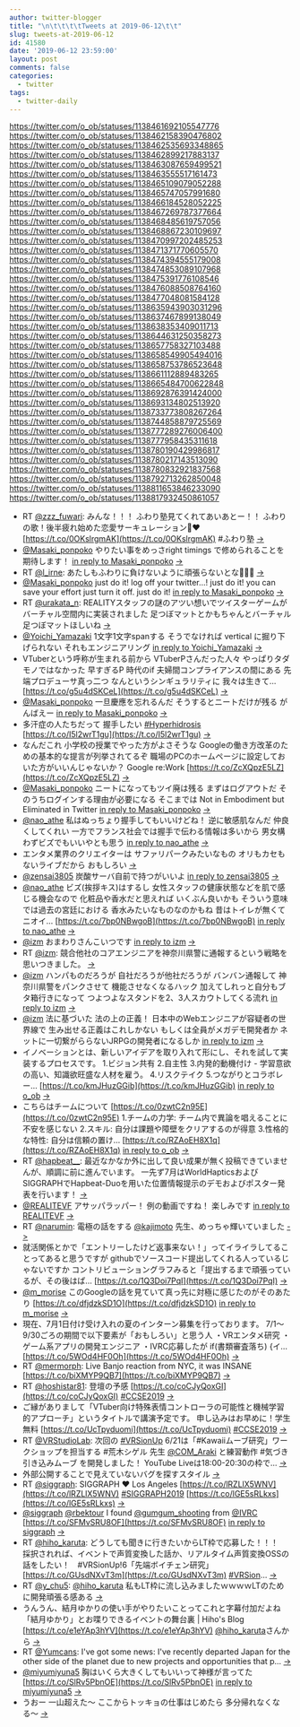 ```yaml
---
author: twitter-blogger
title: "\n\t\t\t\tTweets at 2019-06-12\t\t"
slug: tweets-at-2019-06-12
id: 41580
date: '2019-06-12 23:59:00'
layout: post
comments: false
categories:
  - twitter
tags:
  - twitter-daily
---
```


https://twitter.com/o_ob/statuses/1138461692105547776 https://twitter.com/o_ob/statuses/1138462158390476802 https://twitter.com/o_ob/statuses/1138462535693348865 https://twitter.com/o_ob/statuses/1138462899217883137 https://twitter.com/o_ob/statuses/1138463087659499521 https://twitter.com/o_ob/statuses/1138463555517161473 https://twitter.com/o_ob/statuses/1138465109079052288 https://twitter.com/o_ob/statuses/1138465747057991680 https://twitter.com/o_ob/statuses/1138466184528052225 https://twitter.com/o_ob/statuses/1138467269787377664 https://twitter.com/o_ob/statuses/1138468485619757056 https://twitter.com/o_ob/statuses/1138468867230109697 https://twitter.com/o_ob/statuses/1138470997202485253 https://twitter.com/o_ob/statuses/1138471371770605570 https://twitter.com/o_ob/statuses/1138474394555179008 https://twitter.com/o_ob/statuses/1138474853089107968 https://twitter.com/o_ob/statuses/1138475391776108546 https://twitter.com/o_ob/statuses/1138476088508764160 https://twitter.com/o_ob/statuses/1138477048081584128 https://twitter.com/o_ob/statuses/1138635943903031296 https://twitter.com/o_ob/statuses/1138637467899138049 https://twitter.com/o_ob/statuses/1138638353409011713 https://twitter.com/o_ob/statuses/1138644631250358273 https://twitter.com/o_ob/statuses/1138657758327103488 https://twitter.com/o_ob/statuses/1138658549905494016 https://twitter.com/o_ob/statuses/1138658753786523648 https://twitter.com/o_ob/statuses/1138661112889483265 https://twitter.com/o_ob/statuses/1138665484700622848 https://twitter.com/o_ob/statuses/1138692876391424000 https://twitter.com/o_ob/statuses/1138693134802513920 https://twitter.com/o_ob/statuses/1138733773808267264 https://twitter.com/o_ob/statuses/1138744858879725569 https://twitter.com/o_ob/statuses/1138777289276006400 https://twitter.com/o_ob/statuses/1138777958435311618 https://twitter.com/o_ob/statuses/1138780190429986817 https://twitter.com/o_ob/statuses/1138780217143513090 https://twitter.com/o_ob/statuses/1138780832921837568 https://twitter.com/o_ob/statuses/1138792713262850048 https://twitter.com/o_ob/statuses/1138811653846233090 https://twitter.com/o_ob/statuses/1138817932450861057  

*   RT [@zzz_fuwari](https://twitter.com/zzz_fuwari): みんな！！！ ふわり塾見てくれてあいあとー！！ ふわりの歌！後半疲れ始めた恋愛サーキュレーション🤟❤ [https://t.co/0OKslrgmAK](https://t.co/0OKslrgmAK) #ふわり塾 [->](https://twitter.com/o_ob/statuses/1138461692105547776)
*   [@Masaki_ponpoko](https://twitter.com/Masaki_ponpoko) やりたい事をめっさright timings で修められることを期待します！ [in reply to Masaki_ponpoko](https://twitter.com/Masaki_ponpoko/statuses/1138458083003379712) [->](https://twitter.com/o_ob/statuses/1138462158390476802)
*   RT [@l_irne](https://twitter.com/l_irne): あたしもふわりに負けないように頑張らないとな💪🔥✨ [->](https://twitter.com/o_ob/statuses/1138462535693348865)
*   [@Masaki_ponpoko](https://twitter.com/Masaki_ponpoko) just do it! log off your twitter...! just do it! you can save your effort just turn it off. just do it! [in reply to Masaki_ponpoko](https://twitter.com/Masaki_ponpoko/statuses/1138462600075722752) [->](https://twitter.com/o_ob/statuses/1138462899217883137)
*   RT [@urakata_n](https://twitter.com/urakata_n): REALITYスタッフの謎のアツい想いでツイスターゲームがバーチャル空間内に実装されました 足つぼマットとかもちゃんとバーチャル足つぼマットほしいね [->](https://twitter.com/o_ob/statuses/1138463087659499521)
*   [@Yoichi_Yamazaki](https://twitter.com/Yoichi_Yamazaki) 1文字1文字spanする そうでなければ vertical に掘り下げられない それもエンジニアリング [in reply to Yoichi_Yamazaki](https://twitter.com/Yoichi_Yamazaki/statuses/1138441775872221184) [->](https://twitter.com/o_ob/statuses/1138463555517161473)
*   VTuberという呼称が生まれる前から VTuberPさんだった人々 やっぱりタダモノではなかった 早すぎるP 時代のif 夫婦間コンプライアンスの間にある 先端プロデューサ真っ二つ なんというシンギュラリティに 我々は生きて… [https://t.co/g5u4dSKCeL](https://t.co/g5u4dSKCeL) [->](https://twitter.com/o_ob/statuses/1138465109079052288)
*   [@Masaki_ponpoko](https://twitter.com/Masaki_ponpoko) 一旦慶應を忘れるんだ そうするとニートだけが残る がんばえー [in reply to Masaki_ponpoko](https://twitter.com/Masaki_ponpoko/statuses/1138462992452816896) [->](https://twitter.com/o_ob/statuses/1138465747057991680)
*   多汗症の人たちだって 握手したい [#Hyperhidrosis](https://twitter.com/search?q=%23Hyperhidrosis&src=hash) [https://t.co/I5l2wrT1gu](https://t.co/I5l2wrT1gu) [->](https://twitter.com/o_ob/statuses/1138466184528052225)
*   なんだこれ 小学校の授業でやった方がよさそうな Googleの働き方改革のための基本的な提言が列挙されてるぞ 職場のPCのホームページに設定しておいた方がいいんじゃないか？ Google re:Work [https://t.co/ZcXQpzE5LZ](https://t.co/ZcXQpzE5LZ) [->](https://twitter.com/o_ob/statuses/1138467269787377664)
*   [@Masaki_ponpoko](https://twitter.com/Masaki_ponpoko) ニートになってもツイ廃は残る まずはログアウトだ そのうちログインする理由が必要になる そこまでは Not in Embodiment but Eliminated in Twitter [in reply to Masaki_ponpoko](https://twitter.com/Masaki_ponpoko/statuses/1138467729218908162) [->](https://twitter.com/o_ob/statuses/1138468485619757056)
*   [@nao_athe](https://twitter.com/nao_athe) 私はぬっちょり握手してもいいけどね！ 逆に敏感肌なんだ 仲良くしてくれい 一方でフランス社会では握手で伝わる情報は多いから 男女構わずビズでもいいやとも思う [in reply to nao_athe](https://twitter.com/nao_athe/statuses/1138467558246494216) [->](https://twitter.com/o_ob/statuses/1138468867230109697)
*   エンタメ業界のクリエイターは サファリパークみたいなもの オリもカセもないライブだから おもしろい [->](https://twitter.com/o_ob/statuses/1138470997202485253)
*   [@zensai3805](https://twitter.com/zensai3805) 炭酸サーバ自前で持つがいいよ [in reply to zensai3805](https://twitter.com/zensai3805/statuses/1138470918139916288) [->](https://twitter.com/o_ob/statuses/1138471371770605570)
*   [@nao_athe](https://twitter.com/nao_athe) ビズ(挨拶キス)はするし 女性スタッフの健康状態などを肌で感じる機会なので 化粧品や香水だと思えれば いくぶん良いかも そういう意味では過去の宮廷における 香水みたいなものなのかもね 昔はトイレが無くてニオイ… [https://t.co/7bp0NBwgoB](https://t.co/7bp0NBwgoB) [in reply to nao_athe](https://twitter.com/nao_athe/statuses/1138472057090523136) [->](https://twitter.com/o_ob/statuses/1138474394555179008)
*   [@izm](https://twitter.com/izm) おまわりさんこいつです [in reply to izm](https://twitter.com/izm/statuses/1138383568562900992) [->](https://twitter.com/o_ob/statuses/1138474853089107968)
*   RT [@izm](https://twitter.com/izm): 競合他社のコアエンジニアを神奈川県警に通報するという戦略を思いつきました。 [->](https://twitter.com/o_ob/statuses/1138475391776108546)
*   [@izm](https://twitter.com/izm) ハンパものだろうが 自社だろうが他社だろうが バンバン通報して 神奈川県警をパンクさせて 機能させなくなるハック 加えてしれっと自分もブタ箱行きになって つよつよなスタンドを2、3人スカウトしてくる流れ [in reply to izm](https://twitter.com/izm/statuses/1138475223940911104) [->](https://twitter.com/o_ob/statuses/1138476088508764160)
*   [@izm](https://twitter.com/izm) 法に基づいた 法の上の正義！ 日本中のWebエンジニアが容疑者の世界線で 生み出せる正義はこれしかない もしくは全員がメガデモ開発者か ネットに一切繋がららないJRPGの開発者になるしか [in reply to izm](https://twitter.com/izm/statuses/1138476350782803974) [->](https://twitter.com/o_ob/statuses/1138477048081584128)
*   イノベーションとは、新しいアイデアを取り入れて形にし、それを試して実装するプロセスです。 1.ビジョン共有 2.自主性 3.内発的動機付け - 学習意欲の高い、知識欲旺盛な人材を雇う。 4.リスクテイク 5.つながりとコラボレー… [https://t.co/kmJHuzGGib](https://t.co/kmJHuzGGib) [in reply to o_ob](https://twitter.com/o_ob/statuses/1138467269787377664) [->](https://twitter.com/o_ob/statuses/1138635943903031296)
*   こちらはチームについて [https://t.co/0zwtC2n95E](https://t.co/0zwtC2n95E) 1.チームの力学: チーム内で異論を唱えることに不安を感じない 2.スキル: 自分は課題や障壁をクリアするのが得意 3.性格的な特性: 自分は信頼の置け… [https://t.co/RZAoEH8X1q](https://t.co/RZAoEH8X1q) [in reply to o_ob](https://twitter.com/o_ob/statuses/1138635943903031296) [->](https://twitter.com/o_ob/statuses/1138637467899138049)
*   RT [@hapbeat__](https://twitter.com/hapbeat__): 最近なかなか外に出して良い成果が無く投稿できていませんが、順調に前に進んでいます。 一先ず7月はWorldHapticsおよびSIGGRAPHでHapbeat-Duoを用いた位置情報提示のデモおよびポスター発表を行います！ [->](https://twitter.com/o_ob/statuses/1138638353409011713)
*   [@REALITEVF](https://twitter.com/REALITEVF) アサッパラッパー！ 例の動画ですね！ 楽しみです [in reply to REALITEVF](https://twitter.com/REALITEVF/statuses/1138633805537742849) [->](https://twitter.com/o_ob/statuses/1138644631250358273)
*   RT [@narumin](https://twitter.com/narumin): 電極の話をする [@kajimoto](https://twitter.com/kajimoto) 先生、めっちゃ輝いていました [->](https://twitter.com/o_ob/statuses/1138657758327103488)
*   就活関係とかで「エントリーしたけど返事来ない！」ってイライラしてることってあると思うですが githubでソースコード提出してくれる人っているじゃないですか コントリビューショングラフみると「提出するまで頑張っているが、その後はぱ… [https://t.co/1Q3Doi7PqI](https://t.co/1Q3Doi7PqI) [->](https://twitter.com/o_ob/statuses/1138658549905494016)
*   [@m_morise](https://twitter.com/m_morise) このGoogleの話を見ていて真っ先に対極に感じたのがそのあたり [https://t.co/dfjdzkSD1O](https://t.co/dfjdzkSD1O) [in reply to m_morise](https://twitter.com/m_morise/statuses/1138656936239423489) [->](https://twitter.com/o_ob/statuses/1138658753786523648)
*   現在、7月1日付け受け入れの夏のインターン募集を行っております。 7/1～9/30ごろの期間で以下要素が「おもしろい」と思う人 ・VRエンタメ研究 ・ゲーム系アプリの開発エンジニア ・IVRC応募したが if(書類審査落ち) {イ… [https://t.co/5WOd4HF0Oh](https://t.co/5WOd4HF0Oh) [->](https://twitter.com/o_ob/statuses/1138661112889483265)
*   RT [@mermorph](https://twitter.com/mermorph): Live Banjo reaction from NYC, it was INSANE [https://t.co/biXMYP9QB7](https://t.co/biXMYP9QB7) [->](https://twitter.com/o_ob/statuses/1138665484700622848)
*   RT [@hoshistar81](https://twitter.com/hoshistar81): 登壇の予感 [https://t.co/coCJyQoxGI](https://t.co/coCJyQoxGI) [#CCSE2019](https://twitter.com/search?q=%23CCSE2019&src=hash) [->](https://twitter.com/o_ob/statuses/1138692876391424000)
*   ご縁がありまして「VTuber向け特殊表情コントローラの可能性と機械学習的アプローチ」というタイトルで講演予定です。 申し込みはお早めに！学生無料 [https://t.co/UcTpyduomi](https://t.co/UcTpyduomi) [#CCSE2019](https://twitter.com/search?q=%23CCSE2019&src=hash) [->](https://twitter.com/o_ob/statuses/1138693134802513920)
*   RT [@VRStudioLab](https://twitter.com/VRStudioLab): 次回の [#VRSionUp](https://twitter.com/search?q=%23VRSionUp&src=hash) 6/21は「#Kawaiiムーブ研究」ワークショップを担当する #荒木シゲル 先生 [@COM_Araki](https://twitter.com/COM_Araki) と練習動作 #気づき引き込みムーブ を開発しました！ YouTube Liveは18:00-20:30の枠で… [->](https://twitter.com/o_ob/statuses/1138733773808267264)
*   外部公開することで見えていないバグを探すスタイル [->](https://twitter.com/o_ob/statuses/1138744858879725569)
*   RT [@siggraph](https://twitter.com/siggraph): SIGGRAPH ❤️ Los Angeles [https://t.co/lRZLlX5WNV](https://t.co/lRZLlX5WNV) [#SIGGRAPH2019](https://twitter.com/search?q=%23SIGGRAPH2019&src=hash) [https://t.co/lGE5sRLkxs](https://t.co/lGE5sRLkxs) [->](https://twitter.com/o_ob/statuses/1138777289276006400)
*   [@siggraph](https://twitter.com/siggraph) [@rbektour](https://twitter.com/rbektour) I found [@gumgum_shooting](https://twitter.com/gumgum_shooting) from [@IVRC](https://twitter.com/IVRC) [https://t.co/SFMvSRU8OF](https://t.co/SFMvSRU8OF) [in reply to siggraph](https://twitter.com/siggraph/statuses/1129102125370417152) [->](https://twitter.com/o_ob/statuses/1138777958435311618)
*   RT [@hiho_karuta](https://twitter.com/hiho_karuta): どうしても聞きに行きたいからLT枠で応募した！！！　採択されれば、イベントで声質変換した話か、リアルタイム声質変換OSSの話をしたい！　#VRSionUp!6「先端ボイチェン研究」 [https://t.co/GUsdNXvT3m](https://t.co/GUsdNXvT3m) [#VRSion](https://twitter.com/search?q=%23VRSion&src=hash)… [->](https://twitter.com/o_ob/statuses/1138780190429986817)
*   RT [@y_chu5](https://twitter.com/y_chu5): [@hiho_karuta](https://twitter.com/hiho_karuta) 私もLT枠に流し込みましたｗｗｗｗLTのために開発頑張る感ある [->](https://twitter.com/o_ob/statuses/1138780217143513090)
*   うんうん、結月ゆかりの使い手がやりたいことってこれと字幕付加だよね 「結月ゆかり」とお喋りできるイベントの舞台裏 | Hiho's Blog [https://t.co/e1eYAp3hYV](https://t.co/e1eYAp3hYV) [@hiho_karuta](https://twitter.com/hiho_karuta)さんから [->](https://twitter.com/o_ob/statuses/1138780832921837568)
*   RT [@Yumcans](https://twitter.com/Yumcans): I've got some news: I've recently departed Japan for the other side of the planet due to new projects and opportunities that p… [->](https://twitter.com/o_ob/statuses/1138792713262850048)
*   [@miyumiyuna5](https://twitter.com/miyumiyuna5) 胸はいくら大きくしてもいいって神様が言ってた [https://t.co/SlRv5PbnOE](https://t.co/SlRv5PbnOE) [in reply to miyumiyuna5](https://twitter.com/miyumiyuna5/statuses/1138791820006047745) [->](https://twitter.com/o_ob/statuses/1138811653846233090)
*   うおー 一山超えた〜 ここからトッキョの仕事はじめたら 多分帰れなくなる〜 [->](https://twitter.com/o_ob/statuses/1138817932450861057)